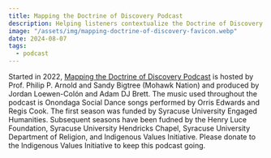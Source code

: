 ```yaml
---
title: Mapping the Doctrine of Discovery Podcast
description: Helping listeners contextualize the Doctrine of Discovery. Presented by the Indigenous Values Initiative.
image: "/assets/img/mapping-doctrine-of-discovery-favicon.webp"
date: 2024-08-07
tags:
  - podcast
---
```

Started in 2022, [Mapping the Doctrine of Discovery Podcast](https://podcast.doctrineofdiscovery.org/) is hosted by Prof. Philip P. Arnold and Sandy Bigtree (Mohawk Nation) and produced by Jordan Loewen-Colón and Adam DJ Brett. The music used throughout the podcast is Onondaga Social Dance songs performed by Orris Edwards and Regis Cook. The first season was funded by Syracuse University Engaged Humanities. Subsequent seasons have been fudned by the Henry Luce Foundation, Syracuse University Hendricks Chapel, Syracuse University Department of Religion, and Indigenous Values Initiative. Please donate to the Indigenous Values Initiative to keep this podcast going.

<div id='buzzsprout-large-player'></div><script type='text/javascript' charset='utf-8' src='https://www.buzzsprout.com/1926214.js?container_id=buzzsprout-large-player&player=large'></script>
